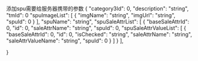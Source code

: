 ###
添加spu需要给服务器携带的参数
 {
  "category3Id": 0,
  "description": "string",
    "tmId": 0
  "spuImageList": [
    {
      "imgName": "string",
      "imgUrl": "string",
      "spuId": 0
    }
  ],
  "spuName": "string",
  "spuSaleAttrList": [
    {
      "baseSaleAttrId": 0,
      "id": 0,
      "saleAttrName": "string",
      "spuId": 0,
      "spuSaleAttrValueList": [
        {
          "baseSaleAttrId": 0,
          "id": 0,
          "isChecked": "string",
          "saleAttrName": "string",
          "saleAttrValueName": "string",
          "spuId": 0
        }
      ]
    }
  ],

}
 